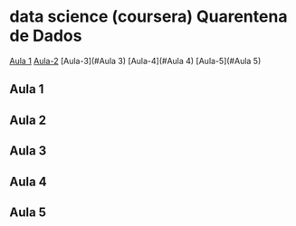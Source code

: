 # data science (coursera) Quarentena de Dados
[Aula 1](#Aula-1) [Aula-2](#Aula-2) [Aula-3](#Aula 3) [Aula-4](#Aula 4) [Aula-5](#Aula 5)   

## Aula 1
## Aula 2
## Aula 3
## Aula 4
## Aula 5
